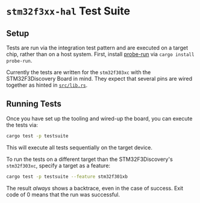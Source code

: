 # `stm32f3xx-hal` Test Suite

## Setup

Tests are run via the integration test pattern and are executed on a target
chip, rather than on a host system. First, install
[probe-run](https://crates.io/crates/probe-run) via `cargo install probe-run`.

Currently the tests are written for the `stm32f303xc` with the STM32F3Discovery
Board in mind. They expect that several pins are wired together as hinted in
[`src/lib.rs`](src/lib.rs).


## Running Tests

Once you have set up the tooling and wired-up the board, you can execute the
tests via:

```bash
cargo test -p testsuite
```

This will execute all tests sequentially on the target device.

To run the tests on a different target than the STM32F3Discovery's
`stm32f303xc`, specify a target as a feature:

```bash
cargo test -p testsuite --feature stm32f301xb
```

The result _always_ shows a backtrace, even in the case of success.
Exit code of 0 means that the run was successful.
